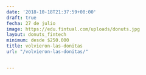 ```yaml
---
date: '2018-10-18T21:37:59+00:00'
draft: true
fecha: 27 de julio
image: https://edu.fintual.com/uploads/donuts.jpg
layout: donuts_fintech
minimum: desde $250.000
title: volvieron-las-donitas
url: "/volvieron-las-donitas/"


---
```

